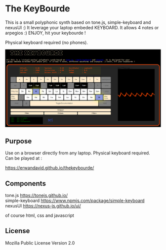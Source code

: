 # The KeyBourde
This is a small polyphonic synth based on tone.js, simple-keyboard and nexusUI :) It leverage your laptop embeded KEYBOARD. It allows 4 notes or arpegios :) ENJOY, hit your keybourde !

Physical keyboard required (no phones).

![alt text](screen2.png "keybourde")




## Purpose
Use on a browser directly from any laptop. Physical keyboard required.   
Can be played at :

https://erwandavid.github.io/thekeybourde/


## Components 
tone.js https://tonejs.github.io/    
simple-keyboard https://www.npmjs.com/package/simple-keyboard    
nexusUI https://nexus-js.github.io/ui/

of course html, css and javascript


## License 
Mozilla Public License Version 2.0
